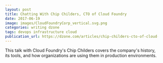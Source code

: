 ```yaml
---
layout: post
title: Chatting With Chip Childers, CTO of Cloud Foundry
date: 2017-06-19
image: images/CloudFoundryCorp_vertical.svg.png
categories: writing dzone
tags: devops infrastructure cloud
publication_url: https://dzone.com/articles/chip-childers-cto-of-cloud-foundry
---
```


This talk with Cloud Foundry's Chip Childers covers the company's history, its tools, and how organizations are using them in production environments.
